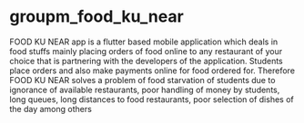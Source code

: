# groupm_food_ku_near
FOOD KU NEAR app is a flutter based mobile application which deals in food stuffs mainly 
placing orders of food online to any restaurant of your choice that is partnering with the 
developers of the application. Students place orders and also make payments online for food 
ordered for. Therefore FOOD KU NEAR solves a problem of food starvation of students due to 
ignorance of available restaurants, poor handling of money by students, long queues, long distances to food restaurants, poor 
selection of dishes of the day among others 

